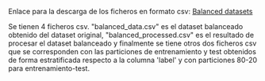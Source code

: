 Enlace para la descarga  de los ficheros en formato csv:
[Balanced datasets](https://universidaddeburgos-my.sharepoint.com/:f:/g/personal/ecl1009_alu_ubu_es/ErMNb55RPN9FoEKPG2M7YA0B3t8f9wgDenNjRvSilwniOw?e=bKbyuN)

Se tienen 4 ficheros csv. "balanced_data.csv" es el dataset balanceado obtenido del dataset original, 
"balanced_processed.csv" es el resultado de procesar el dataset balanceado y finalmente se tiene otros 
dos ficheros csv que se corresponden con las particiones de entrenamiento y test obtenidos de forma 
estratificada respecto a la columna 'label' y con particiones 80-20 para entrenamiento-test.